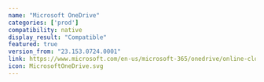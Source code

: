 ```yaml
---
name: "Microsoft OneDrive"
categories: ['prod']
compatibility: native
display_result: "Compatible"
featured: true
version_from: "23.153.0724.0001"
link: https://www.microsoft.com/en-us/microsoft-365/onedrive/online-cloud-storage
icon: MicrosoftOneDrive.svg
---
```


